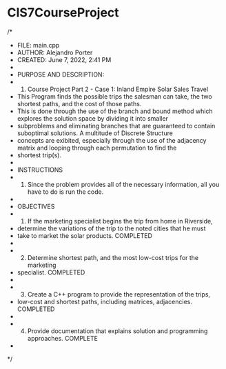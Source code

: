 # CIS7CourseProject
/* 
 * FILE:    main.cpp
 * AUTHOR:  Alejandro Porter
 * CREATED: June 7, 2022, 2:41 PM
 * 
 * PURPOSE AND DESCRIPTION: 
 * 1. Course Project Part 2 - Case 1: Inland Empire Solar Sales Travel
 *    This Program finds the possible trips the salesman can take, the two shortest paths, and the cost of those paths.
 *    This is done through the use of the branch and bound method which explores the solution space by dividing it into smaller
 *    subproblems and eliminating branches that are guaranteed to contain suboptimal solutions. A multitude of Discrete Structure
 *    concepts are exibited, especially through the use of the adjacency matrix and looping through each permutation to find the
 *    shortest trip(s).
 * 
 * INSTRUCTIONS
 * 1. Since the problem provides all of the necessary information, all you have to do is run the code.
 * 
 * OBJECTIVES
 * 1. If the marketing specialist begins the trip from home in Riverside, 
 *    determine the variations of the trip to the noted cities that he must 
 *    take to market the solar products. COMPLETED
 * 
 * 2. Determine shortest path, and the most low-cost trips for the marketing 
 *    specialist. COMPLETED
 * 
 * 3. Create a C++ program to provide the representation of the trips, 
 *    low-cost and shortest paths, including matrices, adjacencies. COMPLETED
 * 
 * 4. Provide documentation that explains solution and programming approaches. COMPLETE
 * 
 */
